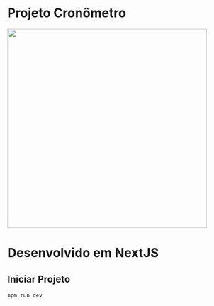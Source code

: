 # Projeto Cronômetro

<img height="450" src="https://rafaelferreira99.vercel.app/_next/image?url=%2F_next%2Fstatic%2Fmedia%2Fthumb_cronometro.309499ce.png&w=3840&q=75" />

# Desenvolvido em NextJS

## Iniciar Projeto

```bash
npm run dev
```
